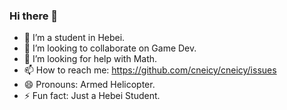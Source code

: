 ### Hi there 👋


- 🌱 I’m a student in Hebei.
- 👯 I’m looking to collaborate on Game Dev.
- 🤔 I’m looking for help with Math.
- 📫 How to reach me: https://github.com/cneicy/cneicy/issues
- 😄 Pronouns: Armed Helicopter.
- ⚡ Fun fact: Just a Hebei Student.

